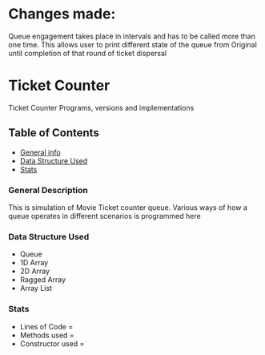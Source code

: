 # Changes made:

Queue engagement takes place in intervals and has to be called more than one time. 
This allows user to print different state of the queue from Original until completion of that round of ticket dispersal

# Ticket Counter
Ticket Counter Programs, versions and implementations

## Table of Contents
* [General info](#general-info)
* [Data Structure Used](#data-structure-used)
* [Stats](#stats)

### General Description
This is simulation of Movie Ticket counter queue. Various ways of how a queue operates in different scenarios is programmed here 

### Data Structure Used
* Queue
* 1D Array
* 2D Array
* Ragged Array
* Array List

### Stats
* Lines of Code = 
* Methods used =
* Constructor used = 

